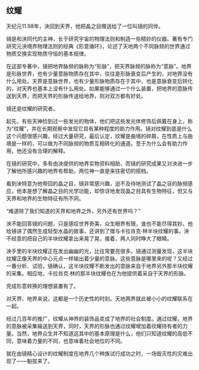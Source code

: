 ## 纹耀

天纪元11.98年，泱回到天界，他把晶之目赠送给了一位叫镜的同伴。

镜是和泱同代的主神，长于研究宇宙的物理法则和制造一些精妙的仪器。著有专门研究元泱境界物理法则的经典《形意循环》，论述了天地两个不同脉频的世界通过物质交换实现物质守恒的基本规律。

在这部专著中，镜把地界脉频的脉称为“形脉”，把天界脉频的脉称为“意脉”。地界是形脉世界，也有少量意脉物质存在其中，往往是形脉衰变后产生的，对地界没有什么用处。天界是意脉世界，也有少量形脉物质存在于其中，也是意脉衰变后转化的，对天界也基本上没有什么用处。如果能够通过一个什么装置，把地界的意脉传送到天界，而把天界的形脉传送给地界，则对双方都有好处。
 
镜还是纹耀的研究者。

起先，有些天神捡到过一些发光的物体，他们把这些发光体修饰后佩戴在身上，称为“纹耀”，并在长期观察中发现它具有某种程度的助力作用。镜对纹耀到底是什么这个问题很感兴趣，经过大量研究，最后认定，纹耀是曲境的碎屑，在性质上与曲境是一样的，可以做为不同脉频的物质互相转化的通道。至于为什么会有助力作用，他还没有合理的解释。
 
在镜的研究中，多有由泱提供的地界实物资料相助，而镜的研究成果又对泱进一步了解他所感兴趣的地界有帮助，两位神一直是来往密切的搭档。

看到泱特意为他带回的晶之目，镜非常感兴趣，迫不及待地测试了晶之目的脉频感应，他本是想了解晶之目的光学功能，却惊讶地发现晶之目具有生物特征，但又与天界和地界的生物特征有所不同。

“难道除了我们知道的天界和地界之外，另外还有世界吗？”

泱不能回答镜的问题，只是感叹世界奇美，众生眼界有限，谁也不能尽得其妙。他给镜讲了偶然生成轻型水晶的故事，还讲到了赠与卡拉肖克·林半块纹耀的事。泱不经意的把自己的半块纹耀拿出来晃了晃，接着，两人同时睁大了眼睛。

泱手里的半块纹耀正在发出幽幽的光，比往常要亮很多。镜通过测量发现，这半块纹耀正像天界的中心元点一样输出着少量的意脉。这些意脉是哪里来的呢？又经过一番分析、试验，镜确认，这半块纹耀不断发出的意脉来自于地界另外那半块纹耀的采集。相应地，卡拉肖克·林的那半块纹耀也在为他提供着采自于天界的形脉。

完成形意转换的理想装置有了。

对天界、地界来说，这都是一个历史性的时刻。天地两界就此被小小的纹耀联系在一起。

经过几百年的推广，纹耀从神界的装饰品变成了地界的社会制度。通过纹耀，地界的意脉被采集输送到天界，同时，天界的形脉也通过纹耀增加着纹耀持有者的力量。当然，地界众生并不知道这其中的基本原理是什么，他们只知道纹耀的高低不同，意味着力量的不同，也意味着社会地位的不同。

就在由镜精心设计的纹耀制度在地界几个种族试行成功之时，一场毁灭性的灾难出现了——魁拔来了。